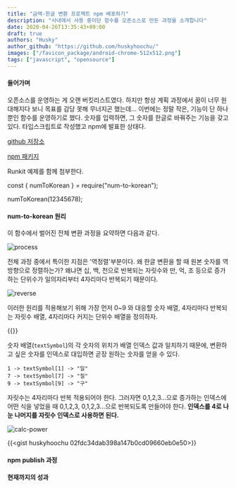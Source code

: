 ```yaml
---
title: "금액-한글 변환 프로젝트 npm 배포하기"
description: "사내에서 사용 중이던 함수를 오픈소스로 만든 과정을 소개합니다"
date: 2020-04-26T13:35:43+09:00
draft: true
authors: "Husky"
author_github: "https://github.com/huskyhoochu/"
images: ["/favicon_package/android-chrome-512x512.png"]
tags: ["javascript", "opensource"]
---
```


#### 들어가며

오픈소스를 운영하는 게 오랜 버킷리스트였다. 하지만 항상 계획 과정에서 꿈이 너무 원대해지다 보니 목표를 감당 못해 무너지곤 했는데... 이번에는 정말 작은, 기능이 단 하나뿐인 함수를 운영하기로 했다. 숫자를 입력하면, 그 숫자를 한글로 바꿔주는 기능을 갖고 있다. 타입스크립트로 작성했고 npm에 발표한 상태다.

[github 저장소](https://github.com/huskyhoochu/num-to-korean)

[npm 패키지](https://www.npmjs.com/package/num-to-korean)

Runkit 예제를 함께 첨부한다.

<script src="https://embed.runkit.com" data-element-id="my-element"></script>
<div id="my-element">
const { numToKorean } = require(&quot;num-to-korean&quot;);

numToKorean(12345678);
</div>

#### num-to-korean 원리

이 함수에서 벌어진 전체 변환 과정을 요약하면 다음과 같다.

![process](/num-to-korean/process.png)

전체 과정 중에서 특이한 지점은 '역정렬'부분이다. 왜 한글 변환을 할 때 원본 숫자를 역방향으로 정렬하는가? 왜냐면 십, 백, 천으로 반복되는 자릿수와 만, 억, 조 등으로 증가하는 단위수가 일의자리부터 4자리마다 반복되기 때문이다.

![reverse](/num-to-korean/reverse.png)


이러한 원리를 적용해보기 위해 가장 먼저 0~9 와 대응할 숫자 배열, 4자리마다 반복되는 자릿수 배열, 4자리마다 커지는 단위수 배열을 정의하자.

{{<gist huskyhoochu d52ce0d37ba499c48d6570dfa6c6adce>}}

숫자 배열(`textSymbol`)의 각 숫자의 위치가 배열 인덱스 값과 일치하기 때문에, 변환하고 싶은 숫자를 인덱스로 대입하면 곧장 원하는 숫자를 얻을 수 있다.

```
1 -> textSymbol[1] -> "일"
7 -> textSymbol[7] -> "칠"
9 -> textSymbol[9] -> "구"
```
자릿수는 4자리마다 반복 적용되어야 한다. 그러자면 0,1,2,3...으로 증가하는 인덱스에 어떤 식을 넣었을 때 0,1,2,3, 0,1,2,3...으로 반복되도록 만들어야 한다. **인덱스를 4로 나눈 나머지를 자릿수 인덱스로 사용하면 된다.**

![calc-power](/num-to-korean/calc-power.png)

{{<gist huskyhoochu 02fdc34dab398a147b0cd09660eb0e50>}}


#### npm publish 과정

#### 현재까지의 성과
